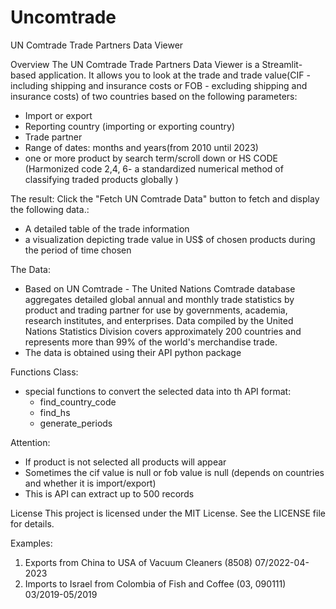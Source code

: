 # Uncomtrade

UN Comtrade Trade Partners Data Viewer

Overview
The UN Comtrade Trade Partners Data Viewer is a Streamlit-based application.
It allows you to look at the trade and trade value(CIF - including shipping and insurance costs or FOB - excluding shipping and insurance costs) of two countries based on the following parameters:
- Import or export
- Reporting country (importing or exporting country)
- Trade partner
- Range of dates: months and years(from 2010 until 2023)
- one or more product by search term/scroll down or HS CODE (Harmonized code 2,4, 6- a standardized numerical method of classifying traded products globally )

The result: Click the "Fetch UN Comtrade Data" button to fetch and display the following data.:
- A detailed table of the trade information
- a visualization depicting trade value in US$ of chosen products during the period of time chosen

The Data:
- Based on UN Comtrade - The United Nations Comtrade database aggregates detailed global annual and monthly trade statistics by product and trading partner for use by governments, academia, research institutes, and enterprises. Data compiled by the United Nations Statistics Division covers approximately 200 countries and represents more than 99% of the world's merchandise trade.
- The data is obtained using their API python package

Functions Class:
- special functions to convert the selected data into th API format:
  - find_country_code
  - find_hs
  - generate_periods


Attention:
* If product is not selected all products will appear
* Sometimes the cif value is null or fob value is null (depends on countries and whether it is import/export)
* This is API can extract up to 500 records

License
This project is licensed under the MIT License. See the LICENSE file for details.

Examples:
1. Exports from China to USA of Vacuum Cleaners (8508) 07/2022-04-2023
2. Imports to Israel from Colombia of Fish and Coffee (03, 090111) 03/2019-05/2019


